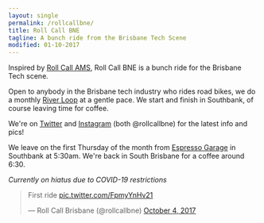 ```yaml
---
layout: single
permalink: /rollcallbne/
title: Roll Call BNE
tagline: A bunch ride from the Brisbane Tech Scene
modified: 01-10-2017
---
```


Inspired by [Roll Call AMS](https://twitter.com/rollcallams), Roll Call BNE is a bunch ride for the Brisbane Tech scene.

Open to anybody in the Brisbane tech industry who rides road bikes, we do a monthly [River Loop](https://www.strava.com/routes/10781339) at a gentle pace. We start and finish in Southbank, of course leaving time for coffee.

We're on [Twitter](https://twitter.com/rollcallbne) and [Instagram](https://instagram.com/rollcallbne) (both @rollcallbne) for the latest info and pics!

We leave on the first Thursday of the month from [Espresso Garage](https://goo.gl/maps/UqUvD2c1gU72) in Southbank at 5:30am. We're back in South Brisbane for a coffee around 6:30.

*Currently on hiatus due to COVID-19 restrictions*


<blockquote class="twitter-tweet" data-lang="en"><p lang="en" dir="ltr">First ride <a href="https://t.co/FpmyYnHv21">pic.twitter.com/FpmyYnHv21</a></p>&mdash; Roll Call Brisbane (@rollcallbne) <a href="https://twitter.com/rollcallbne/status/915695830790660096?ref_src=twsrc%5Etfw">October 4, 2017</a></blockquote>
<script async src="//platform.twitter.com/widgets.js" charset="utf-8"></script>



